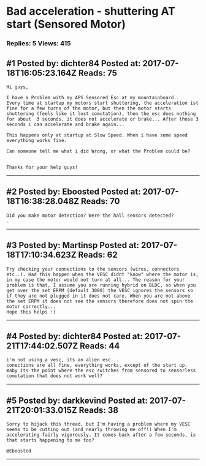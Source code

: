 # Bad acceleration - shuttering AT start (Sensored Motor)

### Replies: 5 Views: 415

## \#1 Posted by: dichter84 Posted at: 2017-07-18T16:05:23.164Z Reads: 75

```
Hi guys, 

I have a Problem with my APS Sensored Esc at my mountainboard.. 
Every time at startup my motors start shuttering, the acceleration ist fine for a few turns of the motor, but then the motor starts shuttering (feels like it lost comutation), then the esc does nothing for about  3 seconds, it does not accelerate or brake... After those 3 seconds i can accelerate and brake again... 

This happens only at startup at Slow Speed. When i have some speed everything works fine. 

Can someone tell me what i did Wrong, or what the Problem could be? 


Thanks for your help guys!
```

---
## \#2 Posted by: Eboosted Posted at: 2017-07-18T16:38:28.048Z Reads: 70

```
Did you make motor detection? Were the hall sensors detected?
.
```

---
## \#3 Posted by: Martinsp Posted at: 2017-07-18T17:10:34.623Z Reads: 62

```
Try checking your connections to the sensors (wires, connectors etc..). Had this happen when the VESC didnt "know" where the motor is, in my case the motor would not turn at all... The reason for your problem is that, I assume you are running hybrid on BLDC, so when you get over the set ERPM (default 3000) the VESC ignores the sensors so if they are not plugged in it does not care. When you are not above the set ERPM it does not see the sensors therefore does not spin the motor correctly... 
Hope this helps :)
```

---
## \#4 Posted by: dichter84 Posted at: 2017-07-21T17:44:02.507Z Reads: 44

```
i'm not using a vesc, its an alien esc...
conections are all fine, everything works, except of the start up. maby its the point where the esc switches from sensored to sensorless comutation that does not work well?
```

---
## \#5 Posted by: darkkevind Posted at: 2017-07-21T20:01:33.015Z Reads: 38

```
Sorry to hijack this thread, but I'm having a problem where my VESC seems to be cutting out (and nearly throwing me off!) When I'm accelerating fairly vigorously. It comes back after a few seconds, is that starts happening to me too?

@Eboosted
```

---
